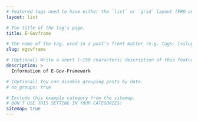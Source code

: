 ```yaml
---
# Featured tags need to have either the `list` or `grid` layout (PRO only).
layout: list

# The title of the tag's page.
title: E-Govframe

# The name of the tag, used in a post's front matter (e.g. tags: [<slug>]).
slug: egovframe

# (Optional) Write a short (~150 characters) description of this featured tag.
description: >
  Information of E-Gov-Framework

# (Optional) You can disable grouping posts by date.
# no_groups: true

# Exclude this example category from the sitemap.
# DON'T USE THIS SETTING IN YOUR CATEGORIES!
sitemap: true
---
```

